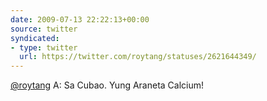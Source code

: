 ```yaml
---
date: 2009-07-13 22:22:13+00:00
source: twitter
syndicated:
- type: twitter
  url: https://twitter.com/roytang/statuses/2621644349/
---
```


[@roytang](https://twitter.com/roytang/) A: Sa Cubao. Yung Araneta Calcium!